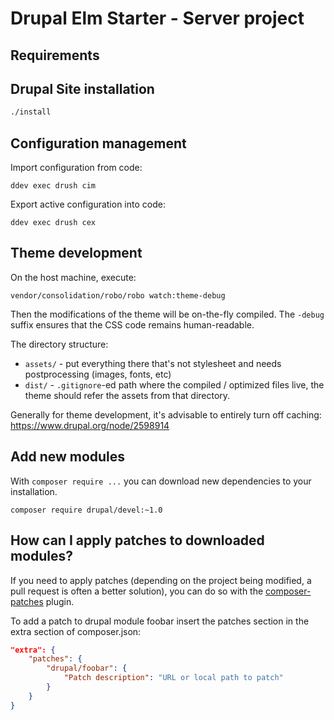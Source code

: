 # Drupal Elm Starter - Server project

## Requirements

## Drupal Site installation

```bash
./install
```

## Configuration management

Import configuration from code:
```
ddev exec drush cim
```

Export active configuration into code:
```
ddev exec drush cex
```

## Theme development

On the host machine, execute:
```
vendor/consolidation/robo/robo watch:theme-debug
```

Then the modifications of the theme will be on-the-fly compiled. The `-debug` suffix ensures that the CSS code remains human-readable.

The directory structure:
 - `assets/` - put everything there that's not stylesheet and needs postprocessing (images, fonts, etc)
 - `dist/` - `.gitignore`-ed path where the compiled / optimized files live, the theme should refer the assets from that directory.

Generally for theme development, it's advisable to entirely turn off caching:
https://www.drupal.org/node/2598914

## Add new modules

With `composer require ...` you can download new dependencies to your 
installation.

```
composer require drupal/devel:~1.0
```

## How can I apply patches to downloaded modules?

If you need to apply patches (depending on the project being modified, a pull 
request is often a better solution), you can do so with the 
[composer-patches](https://github.com/cweagans/composer-patches) plugin.

To add a patch to drupal module foobar insert the patches section in the extra 
section of composer.json:
```json
"extra": {
    "patches": {
        "drupal/foobar": {
            "Patch description": "URL or local path to patch"
        }
    }
}
```
